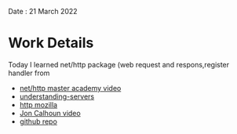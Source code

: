 Date : 21 March 2022
# Work Details
Today  I learned net/http package (web request and respons,register handler from 
- [net/http master academy video](https://www.youtube.com/watch?v=v2LWFIHeHOo&ab_channel=MASTER-ACADEMY)
- [understanding-servers](https://github.com/GoesToEleven/golang-web-dev/tree/master/014_understanding-servers)
- [http mozilla](https://developer.mozilla.org/en-US/docs/Web/HTTP/Messages)
- [Jon Calhoun video](https://www.youtube.com/playlist?list=PLVEltXlEeWgkKucovAMCih4T0hQITxRX3)
- [github repo](https://github.com/nahidulislam-cse15/golang/tree/main/web)